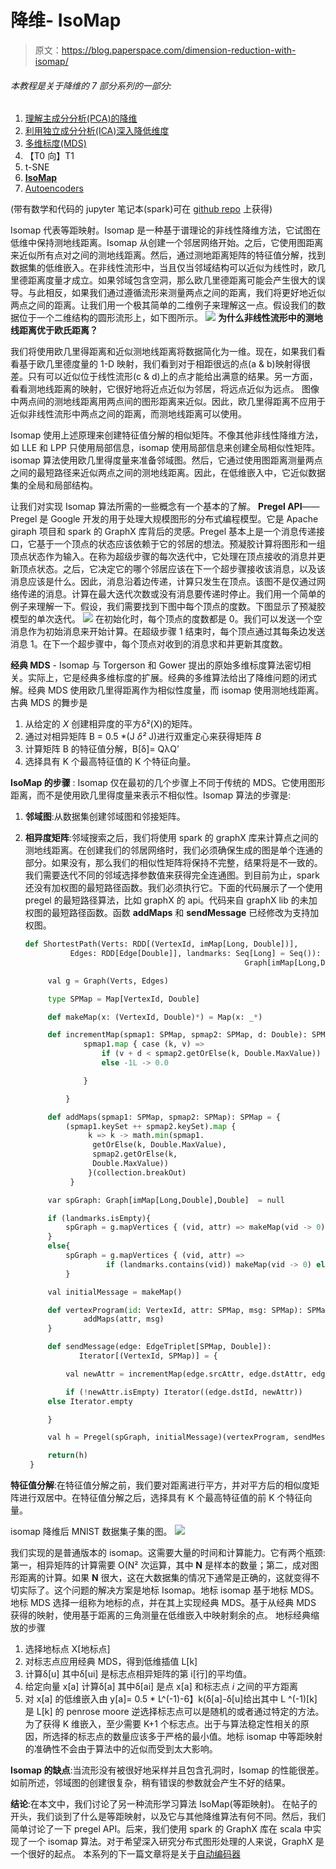 # 降维- IsoMap

> 原文：<https://blog.paperspace.com/dimension-reduction-with-isomap/>

###### 本教程是关于降维的 7 部分系列的一部分:

1.  [理解主成分分析(PCA)的降维](https://blog.paperspace.com/dimension-reduction-with-principal-component-analysis/)
2.  [利用独立成分分析(ICA)深入降低维度](https://blog.paperspace.com/dimension-reduction-with-independent-components-analysis/)
3.  [多维标度(MDS)](https://blog.paperspace.com/dimension-reduction-with-multi-dimension-scaling/)
4.  【T0 向】T1
5.  t-SNE
6.  **[IsoMap](https://blog.paperspace.com/dimension-reduction-with-isomap)**
7.  [Autoencoders](https://blog.paperspace.com/dimension-reduction-with-autoencoders)

(带有数学和代码的 jupyter 笔记本(spark)可在 [github repo](https://github.com/asdspal/dimRed) 上获得)

Isomap 代表等距映射。Isomap 是一种基于谱理论的非线性降维方法，它试图在低维中保持测地线距离。Isomap 从创建一个邻居网络开始。之后，它使用图距离来近似所有点对之间的测地线距离。然后，通过测地距离矩阵的特征值分解，找到数据集的低维嵌入。在非线性流形中，当且仅当邻域结构可以近似为线性时，欧几里德距离度量才成立。如果邻域包含空洞，那么欧几里德距离可能会产生很大的误导。与此相反，如果我们通过遵循流形来测量两点之间的距离，我们将更好地近似两点之间的距离。让我们用一个极其简单的二维例子来理解这一点。假设我们的数据位于一个二维结构的圆形流形上，如下图所示。
![](img/fe1a5c33bbc95169deb34d752049a13d.png)
**为什么非线性流形中的测地线距离优于欧氏距离？**

我们将使用欧几里得距离和近似测地线距离将数据简化为一维。现在，如果我们看看基于欧几里德度量的 1-D 映射，我们看到对于相距很远的点(a & b)映射得很差。只有可以近似位于线性流形(c & d)上的点才能给出满意的结果。另一方面，看看测地线距离的映射，它很好地将近点近似为邻居，将远点近似为远点。
图像中两点间的测地线距离用两点间的图形距离来近似。因此，欧几里得距离不应用于近似非线性流形中两点之间的距离，而测地线距离可以使用。

Isomap 使用上述原理来创建特征值分解的相似矩阵。不像其他非线性降维方法，如 LLE 和 LPP 只使用局部信息，isomap 使用局部信息来创建全局相似性矩阵。isomap 算法使用欧几里得度量来准备邻域图。然后，它通过使用图距离测量两点之间的最短路径来近似两点之间的测地线距离。因此，在低维嵌入中，它近似数据集的全局和局部结构。

让我们对实现 Isomap 算法所需的一些概念有一个基本的了解。
**Pregel API**——Pregel 是 Google 开发的用于处理大规模图形的分布式编程模型。它是 Apache giraph 项目和 spark 的 GraphX 库背后的灵感。Pregel 基本上是一个消息传递接口，它基于一个顶点的状态应该依赖于它的邻居的想法。预凝胶计算将图形和一组顶点状态作为输入。在称为超级步骤的每次迭代中，它处理在顶点接收的消息并更新顶点状态。之后，它决定它的哪个邻居应该在下一个超步骤接收该消息，以及该消息应该是什么。因此，消息沿着边传递，计算只发生在顶点。该图不是仅通过网络传递的消息。计算在最大迭代次数或没有消息要传递时停止。我们用一个简单的例子来理解一下。假设，我们需要找到下图中每个顶点的度数。下图显示了预凝胶模型的单次迭代。
![](img/7bb9ce229bc4d359c354701f9f39f581.png)
在初始化时，每个顶点的度数都是 0。我们可以发送一个空消息作为初始消息来开始计算。在超级步骤 1 结束时，每个顶点通过其每条边发送消息 1。在下一个超步骤中，每个顶点对收到的消息求和并更新其度数。

**经典 MDS** - Isomap 与 Torgerson 和 Gower 提出的原始多维标度算法密切相关。实际上，它是经典多维标度的扩展。经典的多维算法给出了降维问题的闭式解。经典 MDS 使用欧几里得距离作为相似性度量，而 isomap 使用测地线距离。古典 MDS 的舞步是

1.  从给定的 *X* 创建相异度的平方δ²(X)的矩阵。
2.  通过对相异矩阵 B = 0.5 *(J *δ²* J)进行双重定心来获得矩阵 *B*
3.  计算矩阵 B 的特征值分解，B[δ]= QλQ’
4.  选择具有 K 个最高特征值的 K 个特征向量。

**IsoMap 的步骤** :
Isomap 仅在最初的几个步骤上不同于传统的 MDS。它使用图形距离，而不是使用欧几里得度量来表示不相似性。Isomap 算法的步骤是:

1.  **邻域图**:从数据集创建邻域图和邻接矩阵。

2.  **相异度矩阵**:邻域搜索之后，我们将使用 spark 的 graphX 库来计算点之间的测地线距离。在创建我们的邻居网络时，我们必须确保生成的图是单个连通的部分。如果没有，那么我们的相似性矩阵将保持不完整，结果将是不一致的。我们需要迭代不同的邻域选择参数值来获得完全连通图。到目前为止，spark 还没有加权图的最短路径函数。我们必须执行它。下面的代码展示了一个使用 pregel 的最短路径算法，比如 graphX 的 api。代码来自 graphX lib 的未加权图的最短路径函数。函数 **addMaps** 和 **sendMessage** 已经修改为支持加权图。

    ```py
    def ShortestPath(Verts: RDD[(VertexId, imMap[Long, Double])], 
              Edges: RDD[Edge[Double]], landmarks: Seq[Long] = Seq()): 
                                                     Graph[imMap[Long,Double],Double] = {

         val g = Graph(Verts, Edges)

         type SPMap = Map[VertexId, Double]

         def makeMap(x: (VertexId, Double)*) = Map(x: _*)

         def incrementMap(spmap1: SPMap, spmap2: SPMap, d: Double): SPMap = {
                 spmap1.map { case (k, v) => 
                     if (v + d < spmap2.getOrElse(k, Double.MaxValue)) k -> (v + d)
                     else -1L -> 0.0

                 }

             }

         def addMaps(spmap1: SPMap, spmap2: SPMap): SPMap = {
             (spmap1.keySet ++ spmap2.keySet).map {
                  k => k -> math.min(spmap1.
                   getOrElse(k, Double.MaxValue), 
                   spmap2.getOrElse(k, 
                   Double.MaxValue))
                  }(collection.breakOut)
              }

         var spGraph: Graph[imMap[Long,Double],Double]  = null

         if (landmarks.isEmpty){
             spGraph = g.mapVertices { (vid, attr) => makeMap(vid -> 0)}
         }
         else{
             spGraph = g.mapVertices { (vid, attr) => 
                      if (landmarks.contains(vid)) makeMap(vid -> 0) else makeMap()}
             }                                      

         val initialMessage = makeMap()

         def vertexProgram(id: VertexId, attr: SPMap, msg: SPMap): SPMap = {
                 addMaps(attr, msg)
         }

         def sendMessage(edge: EdgeTriplet[SPMap, Double]): 
                Iterator[(VertexId, SPMap)] = {

             val newAttr = incrementMap(edge.srcAttr, edge.dstAttr, edge.attr) - (-1)

             if (!newAttr.isEmpty) Iterator((edge.dstId, newAttr))
         else Iterator.empty

         }

         val h = Pregel(spGraph, initialMessage)(vertexProgram, sendMessage, addMaps)

         return(h)
     } 
    ```

**特征值分解**:在特征值分解之前，我们要对距离进行平方，并对平方后的相似度矩阵进行双居中。在特征值分解之后，选择具有 K 个最高特征值的前 K 个特征向量。

isomap 降维后 MNIST 数据集子集的图。
![](img/12fa350b48aeaaa28d7e9a02e249f903.png)

我们实现的是普通版本的 isomap。这需要大量的时间和计算能力。它有两个瓶颈:第一，相异矩阵的计算需要 O(N² 次运算，其中 **N** 是样本的数量；第二，成对图形距离的计算。如果 **N** 很大，这在大数据集的情况下通常是正确的，这就变得不切实际了。这个问题的解决方案是地标 Isomap。地标 isomap 基于地标 MDS。地标 MDS 选择一组称为地标的点，并在其上实现经典 MDS。基于从经典 MDS 获得的映射，使用基于距离的三角测量在低维嵌入中映射剩余的点。
地标经典缩放的步骤

1.  选择地标点 X[地标点]
2.  对标志点应用经典 MDS，得到低维插值 L[k]
3.  计算δ[u] 其中δ[ui] 是标志点相异矩阵的第 i[行]的平均值。
4.  给定向量 x[a] 计算δ[a] 其中δ[ai] 是点 x[a] 和标志点 *i* 之间的平方距离
5.  对 x[a] 的低维嵌入由 y[a]= 0.5 * L^(-1)-6】k(δ[a]-δ[u]给出其中 L ^(-1)[k] 是 L[k]
    的 penrose moore 逆选择标志点可以是随机的或者通过特定的方法。为了获得 K 维嵌入，至少需要 K+1 个标志点。出于与算法稳定性相关的原因，所选择的标志点的数量应该多于严格的最小值。地标 isomap 中等距映射的准确性不会由于算法中的近似而受到太大影响。

**Isomap 的缺点**:当流形没有被很好地采样并且包含孔洞时，Isomap 的性能很差。如前所述，邻域图的创建很复杂，稍有错误的参数就会产生不好的结果。

**结论**:在本文中，我们讨论了另一种流形学习算法 IsoMap(等距映射)。
在帖子的开头，我们谈到了什么是等距映射，以及它与其他降维算法有何不同。然后，我们简单讨论了一下 pregel API。后来，我们使用 spark 的 GraphX 库在 scala 中实现了一个 isomap 算法。对于希望深入研究分布式图形处理的人来说，GraphX 是一个很好的起点。
本系列的下一篇文章将是关于[自动编码器](https://blog.paperspace.com/p/dcc54161-3255-416f-983f-380515e8c859/)
